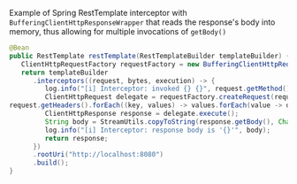 Example of Spring RestTemplate interceptor with `BufferingClientHttpResponseWrapper` 
that reads the response's body into memory, thus allowing for multiple invocations of `getBody()`

```java
@Bean
public RestTemplate restTemplate(RestTemplateBuilder templateBuilder) {
   ClientHttpRequestFactory requestFactory = new BufferingClientHttpRequestFactory(new SimpleClientHttpRequestFactory());
   return templateBuilder
      .interceptors((request, bytes, execution) -> {
         log.info("[i] Interceptor: invoked {} {}", request.getMethod(), request.getURI());
         ClientHttpRequest delegate = requestFactory.createRequest(request.getURI(), request.getMethod());
request.getHeaders().forEach((key, values) -> values.forEach(value -> delegate.getHeaders().add(key, value)));
         ClientHttpResponse response = delegate.execute();
         String body = StreamUtils.copyToString(response.getBody(), Charset.defaultCharset());
         log.info("[i] Interceptor: response body is '{}'", body);
         return response;
      })
      .rootUri("http://localhost:8080")
      .build();
}
```